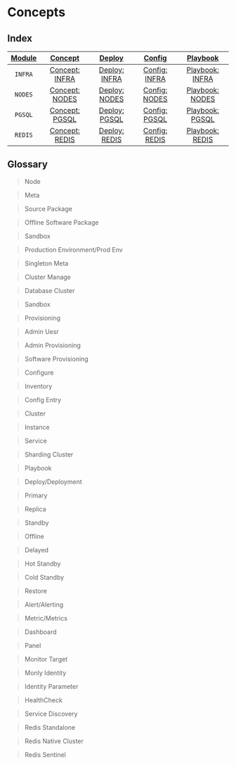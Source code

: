 # Concepts



## Index

| [Module](c-arch.md#module) | [Concept](c-concept.md) | [Deploy](d-deploy.md) | [Config](v-config.md) | [Playbook](p-playbook.md) |
| :---: | :--: | :--: |  :--: | :--: |
| `INFRA` | [Concept: INFRA](c-infra.md)     | [Deploy: INFRA](d-infra.md)     | [Config: INFRA](v-infra.md) | [Playbook: INFRA](p-infra.md)|
| `NODES` | [Concept: NODES](c-nodes.md)     | [Deploy: NODES](d-nodes.md)     | [Config: NODES](v-nodes.md) | [Playbook: NODES](p-nodes.md)|
| `PGSQL` | [Concept: PGSQL](c-pgsql.md)     | [Deploy: PGSQL](d-pgsql.md)     | [Config: PGSQL](v-pgsql.md) | [Playbook: PGSQL](p-pgsql.md)|
| `REDIS` | [Concept: REDIS](c-redis.md)     | [Deploy: REDIS](d-redis.md)     | [Config: REDIS](v-redis.md) | [Playbook: REDIS](p-redis.md)|


## Glossary

> Node

> Meta

> Source Package

> Offline Software Package

> Sandbox

>  Production Environment/Prod Env

> Singleton Meta

> Cluster Manage

> Database Cluster

> Sandbox

> Provisioning

> Admin Uesr

> Admin Provisioning

> Software Provisioning

> Configure

> Inventory

> Config Entry

> Cluster

> Instance

> Service

> Sharding Cluster

> Playbook

> Deploy/Deployment

> Primary

> Replica

> Standby

> Offline

> Delayed

> Hot Standby

> Cold Standby

> Restore

> Alert/Alerting

> Metric/Metrics

> Dashboard

> Panel

> Monitor Target

> Monly
> Identity


> Identity Parameter

> HealthCheck

> Service Discovery

> Redis Standalone

> Redis Native Cluster

> Redis Sentinel

